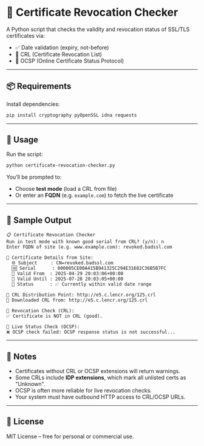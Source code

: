 # 🔐 Certificate Revocation Checker

A Python script that checks the validity and revocation status of SSL/TLS certificates via:

- ✅ Date validation (expiry, not-before)
- 🔗 CRL (Certificate Revocation List)
- 🔎 OCSP (Online Certificate Status Protocol)

---

## 📦 Requirements

Install dependencies:

```bash
pip install cryptography pyOpenSSL idna requests
```

---

## 🚀 Usage

Run the script:

```bash
python certificate-revocation-checker.py
```

You’ll be prompted to:

- Choose **test mode** (load a CRL from file)
- Or enter an **FQDN** (e.g. `example.com`) to fetch the live certificate

---

## 🧪 Sample Output

```text
📋 Certificate Revocation Checker
Run in test mode with known good serial from CRL? (y/n): n
Enter FQDN of site (e.g. www.example.com): revoked.badssl.com

🔐 Certificate Details from Site:
  🌐 Subject     : CN=revoked.badssl.com
  🆔 Serial      : 000005CE00A415B941325C294E31682C36B5B7FC
  📆 Valid From  : 2025-04-29 20:03:06+00:00
  📆 Valid Until : 2025-07-28 20:03:05+00:00
  📌 Status      : ✅ Currently within valid date range

🔗 CRL Distribution Point: http://e5.c.lencr.org/125.crl
📂 Downloaded CRL from: http://e5.c.lencr.org/125.crl

🔎 Revocation Check (CRL):
✅ Certificate is NOT in CRL (good).

🔎 Live Status Check (OCSP):
❌ OCSP check failed: OCSP response status is not successful...
```

---

## 🧯 Notes

- Certificates without CRL or OCSP extensions will return warnings.
- Some CRLs include **IDP extensions**, which mark all unlisted certs as "Unknown".
- OCSP is often more reliable for live revocation checks.
- Your system must have outbound HTTP access to CRL/OCSP URLs.

---

## 📜 License

MIT License – free for personal or commercial use.
